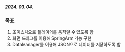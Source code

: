 ##### 2024. 03. 04.

### 목표
1. 조이스틱으로 플레이어를 움직일 수 있도록 함
2. 화면 드레그를 이용해 SpringArm 기능 구현
3. DataManager를 이용해 JSON으로 데이터를 저장하도록 함
